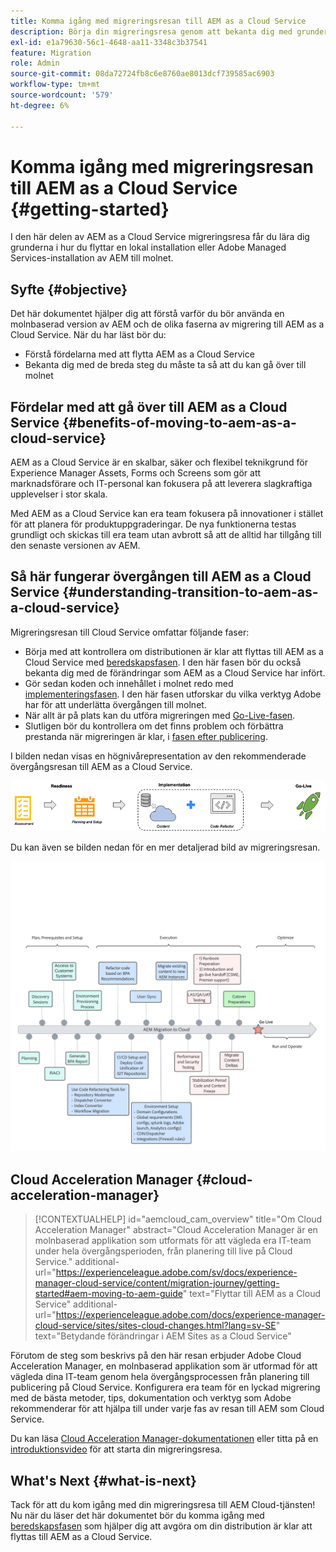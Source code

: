 ```yaml
---
title: Komma igång med migreringsresan till AEM as a Cloud Service
description: Börja din migreringsresa genom att bekanta dig med grunderna i att gå över till AEM as a Cloud Service
exl-id: e1a79630-56c1-4648-aa11-3348c3b37541
feature: Migration
role: Admin
source-git-commit: 08da72724fb8c6e8760ae8013dcf739585ac6903
workflow-type: tm+mt
source-wordcount: '579'
ht-degree: 6%

---
```


# Komma igång med migreringsresan till AEM as a Cloud Service {#getting-started}

I den här delen av AEM as a Cloud Service migreringsresa får du lära dig grunderna i hur du flyttar en lokal installation eller Adobe Managed Services-installation av AEM till molnet.

## Syfte {#objective}

Det här dokumentet hjälper dig att förstå varför du bör använda en molnbaserad version av AEM och de olika faserna av migrering till AEM as a Cloud Service. När du har läst bör du:

* Förstå fördelarna med att flytta AEM as a Cloud Service
* Bekanta dig med de breda steg du måste ta så att du kan gå över till molnet

## Fördelar med att gå över till AEM as a Cloud Service {#benefits-of-moving-to-aem-as-a-cloud-service}

AEM as a Cloud Service är en skalbar, säker och flexibel teknikgrund för Experience Manager Assets, Forms och Screens som gör att marknadsförare och IT-personal kan fokusera på att leverera slagkraftiga upplevelser i stor skala.

Med AEM as a Cloud Service kan era team fokusera på innovationer i stället för att planera för produktuppgraderingar. De nya funktionerna testas grundligt och skickas till era team utan avbrott så att de alltid har tillgång till den senaste versionen av AEM.

## Så här fungerar övergången till AEM as a Cloud Service {#understanding-transition-to-aem-as-a-cloud-service}

Migreringsresan till Cloud Service omfattar följande faser:

* Börja med att kontrollera om distributionen är klar att flyttas till AEM as a Cloud Service med [beredskapsfasen](/help/journey-migration/readiness.md). I den här fasen bör du också bekanta dig med de förändringar som AEM as a Cloud Service har infört.
* Gör sedan koden och innehållet i molnet redo med [implementeringsfasen](/help/journey-migration/implementation.md). I den här fasen utforskar du vilka verktyg Adobe har för att underlätta övergången till molnet.
* När allt är på plats kan du utföra migreringen med [Go-Live-fasen](/help/journey-migration/go-live.md).
* Slutligen bör du kontrollera om det finns problem och förbättra prestanda när migreringen är klar, i [fasen efter publicering](/help/journey-migration/post-go-live.md).

I bilden nedan visas en högnivårepresentation av den rekommenderade övergångsresan till AEM as a Cloud Service.

![Högnivårepresentation av den rekommenderade övergångsresan till AEM as a Cloud Service](/help/journey-migration/assets/move-aemcloud-process.png)

Du kan även se bilden nedan för en mer detaljerad bild av migreringsresan.

![Detaljerad vy över migreringsresan](/help/journey-migration/assets/migration-process.png)

## Cloud Acceleration Manager {#cloud-acceleration-manager}

>[!CONTEXTUALHELP]
>id="aemcloud_cam_overview"
>title="Om Cloud Acceleration Manager"
>abstract="Cloud Acceleration Manager är en molnbaserad applikation som utformats för att vägleda era IT-team under hela övergångsperioden, från planering till live på Cloud Service."
>additional-url="https://experienceleague.adobe.com/sv/docs/experience-manager-cloud-service/content/migration-journey/getting-started#aem-moving-to-aem-guide" text="Flyttar till AEM as a Cloud Service"
>additional-url="https://experienceleague.adobe.com/docs/experience-manager-cloud-service/sites/sites-cloud-changes.html?lang=sv-SE" text="Betydande förändringar i AEM Sites as a Cloud Service"

Förutom de steg som beskrivs på den här resan erbjuder Adobe Cloud Acceleration Manager, en molnbaserad applikation som är utformad för att vägleda dina IT-team genom hela övergångsprocessen från planering till publicering på Cloud Service. Konfigurera era team för en lyckad migrering med de bästa metoder, tips, dokumentation och verktyg som Adobe rekommenderar för att hjälpa till under varje fas av resan till AEM som Cloud Service.

Du kan läsa [Cloud Acceleration Manager-dokumentationen](/help/journey-migration/cloud-acceleration-manager/using-cam/getting-started-cam.md) eller titta på en [introduktionsvideo](https://experienceleague.adobe.com/sv/playlists/experience-manager-all-move-to-cloud-service#dashboard/learning) för att starta din migreringsresa.

## What&#39;s Next {#what-is-next}

Tack för att du kom igång med din migreringsresa till AEM Cloud-tjänsten! Nu när du läser det här dokumentet bör du komma igång med [beredskapsfasen](/help/journey-migration/readiness.md) som hjälper dig att avgöra om din distribution är klar att flyttas till AEM as a Cloud Service.
